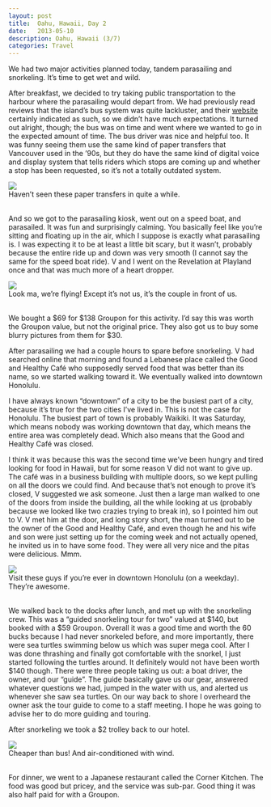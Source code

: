 ```yaml
---
layout: post
title:  Oahu, Hawaii, Day 2
date:   2013-05-10
description: Oahu, Hawaii (3/7)
categories: Travel
---
```

We had two major activities planned today, tandem parasailing and snorkeling. It’s time to get wet and wild.

After breakfast, we decided to try taking public transportation to the harbour where the parasailing would depart from. We had previously read reviews that the island’s bus system was quite lackluster, and their <a href="http://www.thebus.org/" target="blank">website</a> certainly indicated as such, so we didn’t have much expectations. It turned out alright, though; the bus was on time and went where we wanted to go in the expected amount of time. The bus driver was nice and helpful too. It was funny seeing them use the same kind of paper transfers that Vancouver used in the ’90s, but they do have the same kind of digital voice and display system that tells riders which stops are coming up and whether a stop has been requested, so it’s not a totally outdated system.

<div class="img_row">
	<img class="col three" src="/img/hi.jpg">
</div>
<div class="col three caption">
	Haven’t seen these paper transfers in quite a while. 
</div>
<br/>

And so we got to the parasailing kiosk, went out on a speed boat, and parasailed. It was fun and surprisingly calming. You basically feel like you’re sitting and floating up in the air, which I suppose is exactly what parasailing is. I was expecting it to be at least a little bit scary, but it wasn’t, probably because the entire ride up and down was very smooth (I cannot say the same for the speed boat ride). V and I went on the Revelation at Playland once and that was much more of a heart dropper.

<div class="img_row">
	<img class="col three" src="/img/hi.jpg">
</div>
<div class="col three caption">
	Look ma, we’re flying! Except it’s not us, it’s the couple in front of us.
</div>
<br/>

We bought a $69 for $138 Groupon for this activity. I’d say this was worth the Groupon value, but not the original price. They also got us to buy some blurry pictures from them for $30.

After parasailing we had a couple hours to spare before snorkeling. V had searched online that morning and found a Lebanese place called the Good and Healthy Café who supposedly served food that was better than its name, so we started walking toward it. We eventually walked into downtown Honolulu.

I have always known “downtown” of a city to be the busiest part of a city, because it’s true for the two cities I’ve lived in. This is not the case for Honolulu. The busiest part of town is probably Waikiki. It was Saturday, which means nobody was working downtown that day, which means the entire area was completely dead. Which also means that the Good and Healthy Café was closed.

I think it was because this was the second time we’ve been hungry and tired looking for food in Hawaii, but for some reason V did not want to give up. The café was in a business building with multiple doors, so we kept pulling on all the doors we could find. And because that’s not enough to prove it’s closed, V suggested we ask someone. Just then a large man walked to one of the doors from inside the building, all the while looking at us (probably because we looked like two crazies trying to break in), so I pointed him out to V. V met him at the door, and long story short, the man turned out to be the owner of the Good and Healthy Café, and even though he and his wife and son were just setting up for the coming week and not actually opened, he invited us in to have some food. They were all very nice and the pitas were delicious. Mmm.

<div class="img_row">
	<img class="col three" src="/img/hi.jpg">
</div>
<div class="col three caption">
	Visit these guys if you’re ever in downtown Honolulu (on a weekday). They’re awesome.
</div>
<br/>

We walked back to the docks after lunch, and met up with the snorkeling crew. This was a “guided snorkeling tour for two” valued at $140, but booked with a $59 Groupon. Overall it was a good time and worth the 60 bucks because I had never snorkeled before, and more importantly, there were sea turtles swimming below us which was super mega cool. After I was done thrashing and finally got comfortable with the snorkel, I just started following the turtles around. It definitely would not have been worth $140 though. There were three people taking us out: a boat driver, the owner, and our “guide”. The guide basically gave us our gear, answered whatever questions we had, jumped in the water with us, and alerted us whenever she saw sea turtles. On our way back to shore I overheard the owner ask the tour guide to come to a staff meeting. I hope he was going to advise her to do more guiding and touring.

After snorkeling we took a $2 trolley back to our hotel.

<div class="img_row">
	<img class="col three" src="/img/hi.jpg">
</div>
<div class="col three caption">
	Cheaper than bus! And air-conditioned with wind.
</div>
<br/>

For dinner, we went to a Japanese restaurant called the Corner Kitchen. The food was good but pricey, and the service was sub-par. Good thing it was also half paid for with a Groupon.
